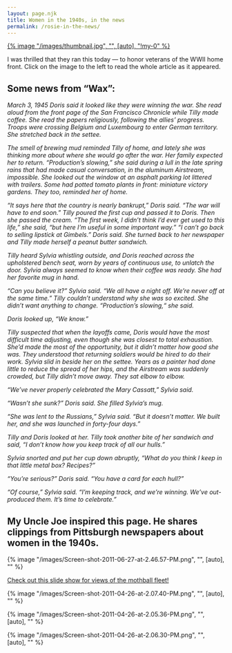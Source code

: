 ```yaml
---
layout: page.njk
title: Women in the 1940s, in the news
permalink: /rosie-in-the-news/
---
```

<div class="md:float-left md:pr-10">
    <a href="/docs/MN-1.A.21.A21.LA_.1.11-11-11.fr_.1.3.st_.Q.pdf" download>{% image "/images/thumbnail.jpg", "", [auto], "!my-0" %}</a>
</div>

I was thrilled that they ran this today — to honor veterans of the WWII home front. Click on the image to the left to read the whole article as it appeared.

## Some news from “Wax”:

<em>
March 3, 1945
Doris said it looked like they were winning the war. She read aloud from the front page of the San Francisco Chronicle while Tilly made coffee. She read the papers religiously, following the allies’ progress. Troops were crossing Belgium and Luxembourg to enter German territory. She stretched back in the settee.

The smell of brewing mud reminded Tilly of home, and lately she was thinking more about where she would go after the war. Her family expected her to return. “Production’s slowing,” she said during a lull in the late spring rains that had made casual conversation, in the aluminum Airstream, impossible. She looked out the window at an asphalt parking lot littered with trailers. Some had potted tomato plants in front: miniature victory gardens. They too, reminded her of home.

“It says here that the country is nearly bankrupt,” Doris said. “The war will have to end soon.”
Tilly poured the first cup and passed it to Doris. Then she passed the cream. “The first week, I didn’t think I’d ever get used to this life,” she said, “but here I’m useful in some important way.”
“I can’t go back to selling lipstick at Gimbels.” Doris said. She turned back to her newspaper and Tilly made herself a peanut butter sandwich.

Tilly heard Sylvia whistling outside, and Doris reached across the upholstered bench seat, worn by years of continuous use, to unlatch the door. Sylvia always seemed to know when their coffee was ready. She had her favorite mug in hand.

“Can you believe it?” Sylvia said. “We all have a night off. We’re never off at the same time.”
Tilly couldn’t understand why she was so excited. She didn’t want anything to change. “Production’s slowing,“ she said.

Doris looked up, “We know.”

Tilly suspected that when the layoffs came, Doris would have the most difficult time adjusting, even though she was closest to total exhaustion. She’d made the most of the opportunity, but it didn’t matter how good she was. They understood that returning soldiers would be hired to do their work.
Sylvia slid in beside her on the settee. Years as a painter had done little to reduce the spread of her hips, and the Airstream was suddenly crowded, but Tilly didn’t move away. They sat elbow to elbow.

“We’ve never properly celebrated the Mary Cassatt,” Sylvia said.

“Wasn’t she sunk?” Doris said. She filled Sylvia’s mug.

“She was lent to the Russians,” Sylvia said. “But it doesn’t matter. We built her, and she was launched in forty-four days.”

Tilly and Doris looked at her. Tilly took another bite of her sandwich and said, “I don’t know how you keep track of all our hulls.”

Sylvia snorted and put her cup down abruptly, “What do you think I keep in that little metal box? Recipes?”

“You’re serious?” Doris said. “You have a card for each hull?”

“Of course,” Sylvia said. “I’m keeping track, and we’re winning. We’ve out-produced them. It’s time to celebrate.”
</em>

## My Uncle Joe inspired this page. He shares clippings from Pittsburgh newspapers about women in the 1940s.

{% image "/images/Screen-shot-2011-06-27-at-2.46.57-PM.png", "", [auto], "" %}

<a class="text-blue-500" href="http://beta.news.yahoo.com/photos/the-ghost-ships-of-suisun-bay-1307733678-slideshow/">Check out this slide show for views of the mothball fleet!</a>

{% image "/images/Screen-shot-2011-04-26-at-2.07.40-PM.png", "", [auto], "" %}

{% image "/images/Screen-shot-2011-04-26-at-2.05.36-PM.png", "", [auto], "" %}

{% image "/images/Screen-shot-2011-04-26-at-2.06.30-PM.png", "", [auto], "" %}
